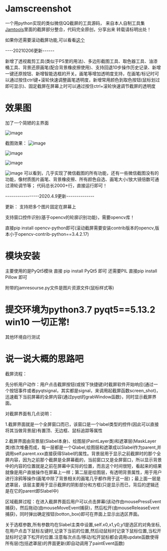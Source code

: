 # Jamscreenshot
一个用python实现的类似微信QQ截屏的工具源码，
来自本人自制工具集[Jamtools](https://github.com/fandesfyf/JamTools)里面的截屏部分整合，代码完全原创，分享出来
转载请标明出处！

如果你还需要滚动截屏功能,可以看看[这个](https://github.com/fandesfyf/roll_screenshot)

----20210206更新------

新增了透视裁剪工具(类似于PS里的用法)、多边形截图工具、取色器工具、油漆桶工具、背景还原画笔(配合背景橡皮擦使用)、支持回退10步操作历史记录、新增一键还原按钮、新增智能选框的开关。画笔等增加透明度支持，在画笔/标记时可以通过按住ctrl键+滚轮快速调整画笔透明度，新增常用颜色到取色按钮(鼠标划过即可显示)、固定截屏在屏幕上时可以通过按住ctrl+滚轮快速调节截屏的透明度

# 效果图
加了一个简陋的主界面

![image](https://github.com/fandesfyf/Jamscreenshot/blob/master/image/60430e4e61d28d0e79da9d58e46037f.png)

截图效果：
![image](https://github.com/fandesfyf/Jamscreenshot/blob/master/image/jp00.png)

![image](https://github.com/fandesfyf/Jamscreenshot/blob/master/image/jp2.png)

![image](https://github.com/fandesfyf/Jamscreenshot/blob/master/image/58e820362dd287f6668e011e20a1020.png)

![image](https://github.com/fandesfyf/Jamscreenshot/blob/master/image/0180a5748681abe7254ce6734aa64de.png)
可以看到，几乎实现了微信截图的所有功能，还有一些微信截图没有的功能，像材质图片画笔、背景橡皮擦、所有颜色自选、画笔大小/放大镜倍数可通过滑轮调节等；
代码总长2000+行，直接运行即可！


-----------------2020.4.9更新--------------

更新：
支持把多个图片固定在屏幕上

支持窗口控件识别(基于opencv的轮廓识别功能)，需要opencv库！

直接pip install opencv-python即可(滚动截屏需要安装contrib版本的opencv,版本小于opencv-contrib-python==3.4.2.17)


# 模块安装
主要使用的是PyQt5模块
直接 pip install PyQt5 即可
还需要PIL
直接pip install Pillow 即可

附带的jamresourse.py文件是图片资源文件(鼠标样式等)

# 提交环境为python3.7   pyqt5==5.13.2  win10 一切正常!
其他环境自行测试

# 说一说大概的思路吧
截屏流程：

先分析用户动作：用户点击截屏按钮(或按下快捷键)时截屏软件开始响应(通过一个按钮事件或者pyqtsignal，其实都是signal，来调用起截屏函数screen_shot)，迅速截下当前屏幕的全屏内容(通过pyqt的grabWindow函数)，同时显示截屏界面。


   对截屏界面有几点说明：

   1.截屏界面就是一个全屏窗口而已，该窗口是一个label类型的控件(因此可以直接将其当做背景层)有置顶、无边框、鼠标追踪等属性

   2.截屏界面由背景层(Slabel本身)、绘图层(PaintLayer类)和遮罩层(MaskLayer类)依次堆叠而成，每一层都是一个Qlabel,绘图层和遮罩成以Slabel作为parent,并调用self.parent.xxx直接获得Slabel的属性。背景层用于显示之前截屏时的那个全屏内容，因为之前那个截屏是全屏幕截的，当前窗口又是全屏窗口，所以显示背景中的内容的位置就是之前在屏幕中实际的位置，而且这个时间很短，看起来的结果就像是用户直接操作在屏幕上一样；第二层是绘图层，有透明背景属性，用于用户进行涂鸦等操作(画笔中除了背景相关的画笔几乎都作用于这一层)；最上面一层是遮罩层，该层主要用于显示截屏的阴影部分和方框(只是显示而已，背后的逻辑还是在它的parent即Slabel中)

  区域截屏过程：在进入截屏界面后用户可以点击屏幕(该动作由mousePressEvent捕获)，然后拖动(由mouseMoveEvent捕获)，然后松开(由mouseReleaseEvent捕获)，同时弹出确定按钮(botton_box)即可在界面上显示出选区界面。
  
  关于选框参数,所有参数均在Slabel主类中设置,self.x0,x1,y0,y1是选区的对角坐标,在用户点击下鼠标左键时,记录下当前的位置,然后动鼠标时记录下鼠标位置,当松开鼠标时记录下松开的位置.注意每次点击/移动/松开鼠标都会调用update函数使得所有层(包括遮罩层)的界面更新(即自动调用了paintEvent函数)

